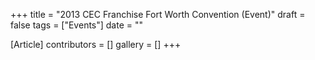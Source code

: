 +++
title = "2013 CEC Franchise Fort Worth Convention (Event)"
draft = false
tags = ["Events"]
date = ""

[Article]
contributors = []
gallery = []
+++